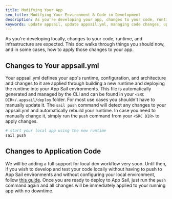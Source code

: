 ```yaml
---
title: Modifying Your App
seo_title: Modifying Your Environment & Code in Development
description: As you're developing your app, changes to your code, runtime, and infrastructure are expected. Nanobox makes applying these changes simple.
keywords: update appsail, update appsail.yml, managing code changes, updating code, updating runtime
---
```


As you're developing locally, changes to your code, runtime, and infrastructure are expected. This doc walks through things you should now, and in some cases, how to apply those changes to your app.

## Changes to Your appsail.yml
Your appsail.yml defines your app's runtime, configuration, and architecture and changes to it are applied through building a new runtime and deploying the runtime into your App Sail environments. This file is automatically generated and managed by the CLI and can be found in your `<SRC DIR>/.appsail/deploy` folder. For most use cases you shouldn't have to manually update it. The `sail push` command will detect any changes to your appsail.yml and automatically rebuild your runtime. In case you need to manually change it, simply run the `push` command from your `<SRC DIR>` to apply changes.

```bash
# start your local app using the new runtime
sail push
```

## Changes to Application Code
We will be adding a full support for local dev workflow very soon. Until then, if you wish to develop and test your code locally without having to push to App Sail environments and without configuring your local environment, follow [this guide](/workflow/dry-run). Once you are ready to deploy to App Sail, just run the `push` command again and all changes will be immediately applied to your running app with no downtime.
